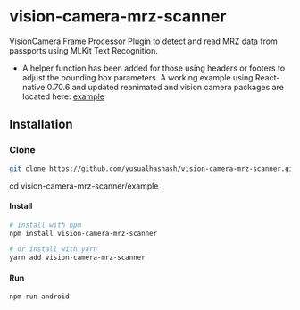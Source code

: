 # vision-camera-mrz-scanner

VisionCamera Frame Processor Plugin to detect and read MRZ data from passports using MLKit Text Recognition.

- A helper function has been added for those using headers or footers to adjust the bounding box parameters. A working example using React-native 0.70.6 and updated reanimated and vision camera packages are located here: [example](https://github.com/mat2718/vision-camera-mrz-scanner/tree/main/example)

## Installation 
### Clone
```sh
git clone https://github.com/yusualhashash/vision-camera-mrz-scanner.git
```

cd vision-camera-mrz-scanner/example

#### Install
```sh
# install with npm
npm install vision-camera-mrz-scanner

# or install with yarn
yarn add vision-camera-mrz-scanner
```

#### Run
```sh
npm run android
```


